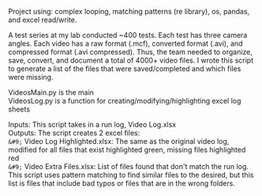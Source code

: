 Project using: complex looping, matching patterns (re library), os, pandas, and excel read/write. 

A test series at my lab conducted ~400 tests. Each test has three camera angles. Each video has a raw format (.mcf), converted format (.avi), and compressed format (.avi compressed). Thus, the team needed to organize, save, convert, and document a total of 4000+ video files. I wrote this script to generate a list of the files that were saved/completed and which files were missing. 

VideosMain.py is the main <br>
VideosLog.py is a function for creating/modifying/highlighting excel log sheets <br>

Inputs: This script takes in a run log, Video Log.xlsx <br>
Outputs: The script creates 2 excel files:  <br>
    `&#9;` Video Log Highlighted.xlsx: The same as the original video log, modified for all files that exist highlighted green, missing files highlighted red <br>
    `&#9;` Video Extra Files.xlsx: List of files found that don't match the run log. This script uses pattern matching to find similar files to the desired, but this list is files that include bad typos or files that are in the wrong folders.
